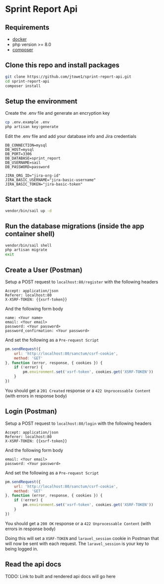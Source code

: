 # Sprint Report Api

## Requirements
* [docker](https://www.docker.com/)
* php version >= 8.0
* [composer](https://getcomposer.org/)

## Clone this repo and install packages

```bash
git clone https://github.com/jtowe1/sprint-report-api.git
cd sprint-report-api
composer install
```

## Setup the environment
Create the .env file and generate an encryption key
```bash
cp .env.example .env
php artisan key:generate
```
Edit the .env file and add your database info and Jira credentials
```
DB_CONNECTION=mysql
DB_HOST=mysql
DB_PORT=3306
DB_DATABASE=sprint_report
DB_USERNAME=sail
DB_PASSWORD=password

JIRA_ORG_ID="jira-org-id"
JIRA_BASIC_USERNAME="jira-basic-username"
JIRA_BASIC_TOKEN="jira-basic-token"
```



## Start the stack

```bash
vendor/bin/sail up -d
```
## Run the database migrations (inside the app container shell)
```bash
vendor/bin/sail shell
php artisan migrate
exit
```

## Create a User (Postman)
Setup a POST request to `localhost:80/register` with the following headers
```
Accept: application/json
Referer: localhost:80
X-XSRF-TOKEN: {{xsrf-token}}
```
And the following form body
```
name: <Your name>
email: <Your email>
password: <Your password>
password_confirmation: <Your password>
```
And set the following as a `Pre-request Script`
```js
pm.sendRequest({
    url: 'http://localhost:80/sanctum/csrf-cookie',
    method: 'GET'
}, function (error, response, { cookies }) {
    if (!error) {
        pm.environment.set('xsrf-token', cookies.get('XSRF-TOKEN'))
    }
})
```
You should get a `201 Created` response or a `422 Unprocessable Content` (with errors in response body)

## Login (Postman)
Setup a POST request to `localhost:80/login` with the following headers
```
Accept: application/json
Referer: localhost:80
X-XSRF-TOKEN: {{xsrf-token}}
```
And the following form body
```
email: <Your email>
password: <Your password>
```
And set the following as a `Pre-request Script`
```js
pm.sendRequest({
    url: 'http://localhost:80/sanctum/csrf-cookie',
    method: 'GET'
}, function (error, response, { cookies }) {
    if (!error) {
        pm.environment.set('xsrf-token', cookies.get('XSRF-TOKEN'))
    }
})
```
You should get a `200 OK` response or a `422 Unprocessable Content` (with errors in response body)

Doing this will set a `XSRF-TOKEN` and `laravel_session` cookie in Postman that will now be sent with each request.  The `laravel_session` is your key to being logged in.

## Read the api docs
TODO: Link to built and rendered api docs will go here